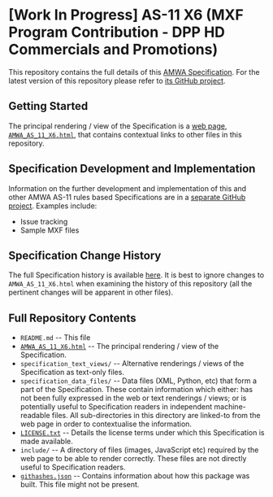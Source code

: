 # **[Work In Progress]** AS-11 X6 (MXF Program Contribution - DPP HD Commercials and Promotions)

This repository contains the full details of this [AMWA Specification](http://amwa.tv/projects/AS-11-X6/). For the latest version of this repository please refer to [its GitHub project](https://github.com/AMWA-TV/AS-11_X6/).

## Getting Started

The principal rendering / view of the Specification is a [web page, `AMWA_AS_11_X6.html`](AMWA_AS_11_X6.html), that contains contextual links to other files in this repository.

## Specification Development and Implementation

Information on the further development and implementation of this and other AMWA AS-11 rules based Specifications are in a [separate GitHub project](https://github.com/AMWA-TV/AS-11_Overview/). Examples include:

* Issue tracking
* Sample MXF files

## Specification Change History

The full Specification history is available [here](https://github.com/AMWA-TV/AS-11_X6/commits). It is best to ignore changes to `AMWA_AS_11_X6.html` when examining the history of this repository (all the pertinent changes will be apparent in other files).

## Full Repository Contents

* `README.md` -- This file
* [`AMWA_AS_11_X6.html`](AMWA_AS_11_X6.html) -- The principal rendering / view of the Specification.
* `specification_text_views/` -- Alternative renderings / views of the Specification as text-only files.
* `specification_data_files/` -- Data files (XML, Python, etc) that form a part of the Specification. These contain information which either: has not been fully expressed in the web or text renderings / views; or is potentially useful to Specification readers in independent machine-readable files. All sub-directories in this directory are linked-to from the web page in order to contextualise the information.
* [`LICENSE.txt`](LICENSE.txt) -- Details the license terms under which this Specification is made available.
* `include/` -- A directory of files (images, JavaScript etc) required by the web page to be able to render correctly. These files are not directly useful to Specification readers.
* [`githashes.json`](githashes.json) -- Contains information about how this package was built. This file might not be present.